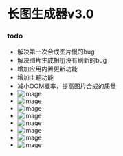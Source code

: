 # 长图生成器v3.0
### todo
- 解决第一次合成图片慢的bug
- 解决图片生成相册没有刷新的bug
- 增加应用内置更新功能
- 增加主题功能
- 减小OOM概率，提高图片合成的质量
- ![image](https://raw.githubusercontent.com/MagnifierSun/LongImageViewCompose/master/1.png)
- ![image](https://raw.githubusercontent.com/MagnifierSun/LongImageViewCompose/master/2.png)
- ![image](https://raw.githubusercontent.com/MagnifierSun/LongImageViewCompose/master/3.png)
- ![image](https://raw.githubusercontent.com/MagnifierSun/LongImageViewCompose/master/4.png)
- ![image](https://raw.githubusercontent.com/MagnifierSun/LongImageViewCompose/master/5.png)
- ![image](https://raw.githubusercontent.com/MagnifierSun/LongImageViewCompose/master/6.png)
- ![image](https://raw.githubusercontent.com/MagnifierSun/LongImageViewCompose/master/7.png)
- ![image](https://raw.githubusercontent.com/MagnifierSun/LongImageViewCompose/master/8.png)
